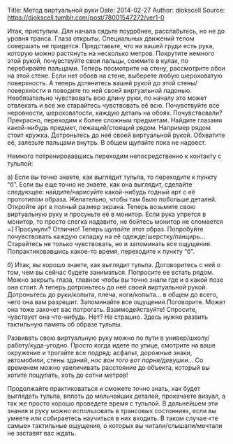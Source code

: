 Title: Метод виртуальной руки
Date: 2014-02-27
Author: diokscell
Source: https://diokscell.tumblr.com/post/78001547272/ver1-0

Итак, приступим. Для начала сядьте поудобнее, расслабьтесь, но не до уровня транса. Глаза открыты. Специальных движений телом совершать не придется. Представьте, что на вашей груди есть рука, которую можно растянуть на несколько метров. Покрутите немного этой рукой, почувствуйте свои пальцы, сожмите в кулак, по перебирайте пальцами. Теперь посмотрите на стену, рассмотрите обои на этой стене. Если нет обоев на стене, выберете любую шероховатую поверхность. А теперь дотянитесь вашей рукой до этой стены/поверхности и поводите по ней своей виртуальной ладонью. Необязательно чувствовать всю длину руки, по началу это может отвлекать и все же старайтесь чувствовать её всю. Почувствуйте все неровности, шероховатости, каждую деталь на обоях. Почувствовали? Прекрасно, переходим к более сложным предметам. Найдите глазами какой-нибудь предмет, лежащий/стоящий рядом. Например рядом стоит кружка. Дотроньтесь до неё своей виртуальной рукой. Обхватите её, залезьте пальцами внутрь. В общем щупайте пока не надоест.

Немного потренировавшись переходим непосредственно к контакту с тульпой:

а) Если вы точно знаете, как выглядит тульпа, то переходите к пункту “б”. Если вы еще точно не знаете, как она выглядит, сделайте следующее: найдите/нарисуйте какой-нибудь годный арт с её прототипом образа. Желательно, чтобы там было побольше деталей. Откройте арт в полный размер экрана. Теперь возьмите свою виртуальную руку и просуньте её в монитор. Если рука упрется в монитор, то просто слегка надавите, не бойтесь монитор не сломается =\] Просунули? Отлично! Теперь _щупайте_ этот образ. Попробуйте почувствовать каждую складку на её одежде/шерстку/панцирь… Старайтесь не только чувствовать, но и запоминать все ощущения. Попрактиковавшись какое-то время, переходите к пункту “б”.

б) Итак, вы хорошо знаете, как выглядит тульпа. Договоритесь с ней о том, чем вы сейчас будете заниматься. Попросите ее встать рядом. Можно закрыть глаза, главное чтобы вы точно знали где и в какой позе она стоит. А теперь дотроньтесь до неё своей виртуальной рукой. Дотроньтесь до руки/копыта, плеча, ноги/копыта… в общем до всего, чего она вам разрешит. Запоминайте все ощущения.Поговорите. Может она тоже захочет вас потрогать. Взаимодействуйте! Спросите, чувствует она что-нибудь. Нет? Не страшно. Здесь нужно развить тактильную память об образе тульпы.

Развивать свою виртуальную руку можно по пути в универ/школу/работу/куда-угодно. Просто когда идете по улице, смотрите на ваше окружение и трогайте все подряд: асфальт, дорожные знаки, автомобили, стены зданий, _нос вон того вот парня/девушки_… Со временем можно увеличивать расстояние до объекта, который вы хотите пощупать, хоть до сотни метров!

Продолжайте практиковаться и сможете точно знать, как будет выглядеть тульпа, вплоть до мельчайших деталей, прокачаете визуал, а так же просто хорошо проведете время с тульпой. В дальнейшем эти знания и руку можно использовать в трансовых состояниях, если вы умеете или собираетесь научиться в них входить. В таком случае «те самые» тактильные ощущения, о которых вы читали/слышали/мечтали не заставят вас ждать.